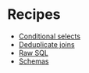 # Recipes

* [Conditional selects](https://github.com/koskimas/kysely/tree/master/recipes/conditional-selects.md)
* [Deduplicate joins](https://github.com/koskimas/kysely/tree/master/recipes/deduplicate-joins.md)
* [Raw SQL](https://github.com/koskimas/kysely/tree/master/recipes/raw-sql.md)
* [Schemas](https://github.com/koskimas/kysely/tree/master/recipes/schemas.md)